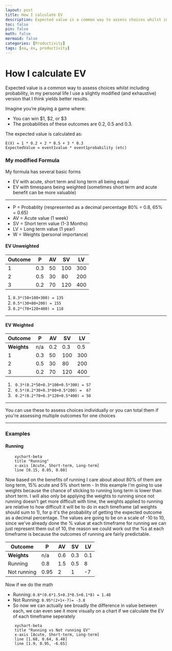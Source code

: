 ```yaml
---
layout: post
title: How I calculate EV
description: Expected value is a common way to assess choices whilst including probability, in my personal life I use a slightly modified (and exhaustive) version that I think yields better results.
toc: false
pin: false
math: false
mermaid: false
categories: [Productivity]
tags: [ea, ev, productivity]
---
```


# How I calculate EV

Expected value is a common way to assess choices whilst including probability, in my personal life I use a slightly modified (and exhaustive) version that I think yields better results.

Imagine you’re playing a game where:

- You can win  $1, $2,  or  $3
- The probabilities of these outcomes are  0.2, 0.5  and  0.3.

The expected value is calculated as:
```
E(X) = 1 * 0.2 + 2 * 0.5 + 3 * 0.3
ExpectedValue = event1value * event1probability (etc)
```

### My modified Formula

My formula has several basic forms

- EV with acute, short term and long term all being equal
- EV with timespans being weighted (sometimes short term and acute benefit can be more valuable)

---

- P = Probablity (respresented as a decimal percentage 80% = 0.8, 65% = 0.65)
- AV = Acute value (1 week)
- SV = Short term value (1-3 Months)
- LV = Long term value (1 year)
- W = Weights (personal importance)

#### EV Unweighted

| Outcome | P    | AV   | SV   | LV   |
| ------- | ---- | ---- | ---- | ---- |
| 1       | 0.3  | 50   | 100  | 300  |
| 2       | 0.5  | 30   | 80   | 200  |
| 3       | 0.2  | 70   | 120  | 400  |

1. ```0.3*(50+100+300) = 135 ```
2. ```0.5*(30+80+200) = 155 ```
3. ```0.2*(70+120+400) = 118 ```

---

#### EV Weighted

| Outcome     | P    | AV   | SV   | LV   |
| ----------- | ---- | ---- | ---- | ---- |
| **Weights** | n/a  | 0.2  | 0.3  | 0.5  |
| 1           | 0.3  | 50   | 100  | 300  |
| 2           | 0.5  | 30   | 80   | 200  |
| 3           | 0.2  | 70   | 120  | 400  |

1. ``` 0.3*(0.2*50+0.3*100+0.5*300) = 57```
2. ``` 0.5*(0.2*30+0.3*80+0.5*200) =  67```
3. ``` 0.2*(0.2*70+0.3*120+0.5*400) = 50```

---

You can use these to assess choices individually or you can total them if you're assessing multiple outcomes for one choices

---

### Examples

#### Running

```mermaid
    xychart-beta
    title "Running"
    x-axis [Acute, Short-term, Long-term]
    line [0.15, 0.05, 0.80]
```

Now based on the benefits of running I care about about 80% of them are long term, 15% acute and 5% short term - In this example I'm going to use weights because the chance of sticking to running long term is lower than short term. I will also only be applying the weights to running since not running doesn't get more difficult with time, the weights applied to running are relative to how difficult it will be to do in each timeframe (all weights should sum to 1), for p it's the probability of getting the expected outcome as a decimal percentage. The values are going to be on a scale of -10 to 10, since we've already done the % value at each timeframe for running we can just represent them out of 10, the reason we could work out the %s at each timeframe is because the outcomes of running are fairly predictable.

| Outcome     | P    | AV   | SV   | LV   |
| ----------- | ---- | ---- | ---- | ---- |
| **Weights** | n/a  | 0.6  | 0.3  | 0.1  |
| Running     | 0.8  | 1.5  | 0.5  | 8    |
| Not running | 0.95 | 2    | 1    | -7   |

Now if we do the math

- Running: ```0.8*(0.6*1.5+0.3*0.5+0.1*8) = 1.48```
- Not Running: ```0.95*(2+1+-7)= -3.8```
- So now we can actually see broadly the difference in value between each, we can even see it more visually on a chart if we calculate the EV of each timeframe seperately

```mermaid
    xychart-beta
    title "Running vs Not running EV"
    x-axis [Acute, Short-term, Long-term]
    line [1.68, 0.64, 6.48]
    line [1.9, 0.95, -6.65]
```
